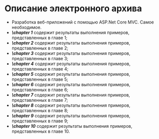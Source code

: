 # Описание электронного архива
* Разработка веб-приложений с помощью ASP.Net Core MVC. Самое необходимое.
* ***\chapter 1*** содержит результаты выполнения примеров, представленных в главе 1;
* ***\chapter 2*** содержит результаты выполнения примеров, представленных в главе 2;
* ***\chapter 3*** содержит результаты выполнения примеров, представленных в главе 3;
* ***\chapter 4*** содержит результаты выполнения примеров, представленных в главе 4;
* ***\chapter 5*** содержит результаты выполнения примеров, представленных в главе 5;
* ***\chapter 6*** содержит результаты выполнения примеров, представленных в главе 6;
* ***\chapter 7*** содержит результаты выполнения примеров, представленных в главе 7;
* ***\chapter 8*** содержит результаты выполнения примеров, представленных в главе 8;
* ***\chapter 9*** содержит результаты выполнения примеров, представленных в главе 9;
* ***\chapter 10*** содержит результаты выполнения примеров, представленных в главе 10.
